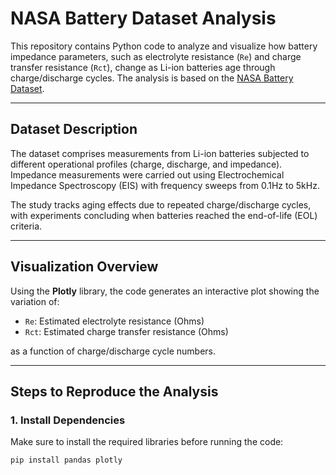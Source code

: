 # NASA Battery Dataset Analysis

This repository contains Python code to analyze and visualize how battery impedance parameters, such as electrolyte resistance (`Re`) and charge transfer resistance (`Rct`), change as Li-ion batteries age through charge/discharge cycles. The analysis is based on the [NASA Battery Dataset](https://www.kaggle.com/datasets/patrickfleith/nasa-battery-dataset/data).

---

## Dataset Description

The dataset comprises measurements from Li-ion batteries subjected to different operational profiles (charge, discharge, and impedance). Impedance measurements were carried out using Electrochemical Impedance Spectroscopy (EIS) with frequency sweeps from 0.1Hz to 5kHz. 

The study tracks aging effects due to repeated charge/discharge cycles, with experiments concluding when batteries reached the end-of-life (EOL) criteria.

---

## Visualization Overview

Using the **Plotly** library, the code generates an interactive plot showing the variation of:

- `Re`: Estimated electrolyte resistance (Ohms)
- `Rct`: Estimated charge transfer resistance (Ohms)

as a function of charge/discharge cycle numbers.

---

## Steps to Reproduce the Analysis

### 1. **Install Dependencies**
Make sure to install the required libraries before running the code:

```bash
pip install pandas plotly
